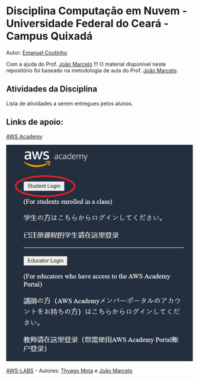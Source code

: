 # Disciplina Computação em Nuvem - Universidade Federal do Ceará - Campus Quixadá

Autor: [Emanuel Coutinho](https://github.com/emanuelcoutinho)

Com a ajuda do Prof. [João Marcelo](https://github.com/jmhal) !!!
O material disponível neste repositório foi baseado na metodologia de aula do Prof. [João Marcelo](https://github.com/jmhal).

## Atividades da Disciplina

Lista de atividades a serem entregues pelos alunos.

## Links de apoio:

[AWS Academy](https://www.awsacademy.com/LMS_Login)

![Login AWSAcademy](imagens/awsacademy1.png)

[AWS-LABS](https://github.com/thyagomota/aws-labs) - Autores: [Thyago Mota](https://github.com/thyagomota) e [João Marcelo](https://github.com/jmhal)


